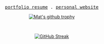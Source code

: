<p align="center">
  <samp>
    <a href="https://matzar.github.io/markdown-cv/" target="_blank">portfolio resume</a> .
    <a href="https://matzar.github.io/" target="_blank">personal website</a>
  </samp>
</p>

<div style="text-align:center">
  
 [![Mat's github trophy](https://github-profile-trophy.vercel.app/?username=matzar&row=1)](https://github.com/ryo-ma/github-profile-trophy) 

 <br/>
  
[![GitHub Streak](http://github-readme-streak-stats.herokuapp.com?user=matzar&theme=prussian&hide_border=true&background=FFFFFF)](https://git.io/streak-stats)

</div>

